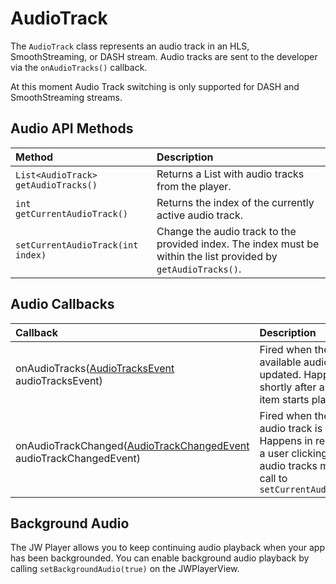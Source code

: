 # AudioTrack

The `AudioTrack` class represents an audio track in an HLS, SmoothStreaming, or DASH stream. Audio tracks are sent to the developer via the `onAudioTracks()` callback.

At this moment Audio Track switching is only supported for DASH and SmoothStreaming streams.

## Audio API Methods

| Method                              | Description                                                                                                     |
|:------------------------------------|:----------------------------------------------------------------------------------------------------------------|
| `List<AudioTrack> getAudioTracks()` | Returns a List with audio tracks from the player.                                                               |
| `int getCurrentAudioTrack()`        | Returns the index of the currently active audio track.                                                          |
| `setCurrentAudioTrack(int index)`   | Change the audio track to the provided index. The index must be within the list provided by `getAudioTracks()`. |

## Audio Callbacks

| Callback                                            | Description                                                                                                                                      |
|:----------------------------------------------------|:-------------------------------------------------------------------------------------------------------------------------------------------------|
| onAudioTracks([AudioTracksEvent](https://developer.jwplayer.com/sdk/android/reference/com/longtailvideo/jwplayer/events/AudioTracksEvent.html) audioTracksEvent) | Fired when the list of available audio tracks is updated. Happens shortly after a playlist item starts playing.                                  |
| onAudioTrackChanged([AudioTrackChangedEvent](https://developer.jwplayer.com/sdk/android/reference/com/longtailvideo/jwplayer/events/AudioTrackChangedEvent.html) audioTrackChangedEvent)             | Fired when the active audio track is changed. Happens in response to a user clicking the audio tracks menu or a call to `setCurrentAudioTrack()` |

## Background Audio

The JW Player allows you to keep continuing audio playback when your app has been backgrounded.
You can enable background audio playback by calling `setBackgroundAudio(true)` on the JWPlayerView.
